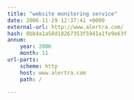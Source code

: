 ```yaml
---
title: "website monitoring service"
date: 2006-11-29 12:37:41 +0000
external-url: http://www.alertra.com/
hash: 0bb4a1a58d18267353f5941a1fe9e63f
annum:
    year: 2006
    month: 11
url-parts:
    scheme: http
    host: www.alertra.com
    path: /

---
```




